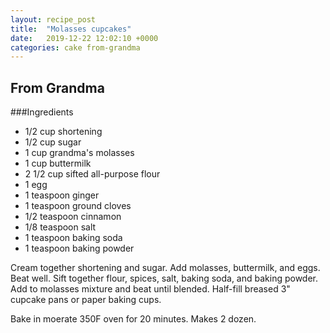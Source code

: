 ```yaml
---
layout: recipe_post
title:  "Molasses cupcakes"
date:   2019-12-22 12:02:10 +0000
categories: cake from-grandma
---
```


## From Grandma
###Ingredients
* 1/2 cup shortening
* 1/2 cup sugar
* 1 cup grandma's molasses
* 1 cup buttermilk
* 2 1/2 cup sifted all-purpose flour
* 1 egg
* 1 teaspoon ginger
* 1 teaspoon ground cloves
* 1/2 teaspoon cinnamon
* 1/8 teaspoon salt
* 1 teaspoon baking soda
* 1 teaspoon baking powder


Cream together shortening and sugar. Add molasses, buttermilk, and eggs. Beat well. Sift together flour, spices, salt, baking soda, and baking powder. Add to molasses mixture and beat until blended. Half-fill breased 3" cupcake pans or paper baking cups.


Bake in moerate 350F oven for 20 minutes. Makes 2 dozen.
